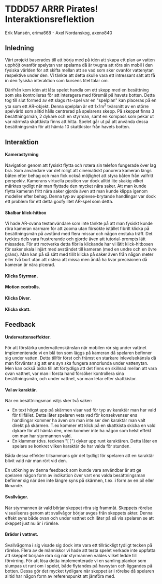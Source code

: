 # TDDD57 ARRR Pirates! Interaktionsreflektion

Erik Mansén, erima668 - Axel Nordanskog, axeno840

## Inledning
Vårt projekt baserades till att börja med på idén att skapa ett plan av vatten upphöjt ovanför spelytan var spelarna då är tvugna att röra sin mobil i den fysiska världen för att skifta mellan att se vad som sker ovanför vattenytan respektive under den. Vi tänkte att detta skulle vara ett intressant sätt att få in den fysiska interaktion som kursens titel talar om.

Därifrån kom idén att låta spelet handla om ett skepp med en besättning som ska kontrolleras för att interagera med föremål på havets botten. Detta tog till slut formed av ett slags rts-spel var en "spelplan" kan placeras på en yta som ett AR-objekt. Denna spelplan är ett 1x1m<sup>2</sup> tvärsnitt av en större spelvärld som alltid hålls centrerad på spelarens skepp. På skeppet finns 3 besättningsmän, 2 dykare och en styrman, samt en kompass som pekar ut var närmsta skattkista finns att hitta. Spelet går ut på att använda dessa besättningsmän för att hämta 10 skattkistor från havets botten.

## Interaktion

#### Kamerastyrning
Navigation genom att fysiskt flytta och rotera sin telefon fungerade över lag bra.
Som användare var det roligt att cinematiskt panorera kameran längs båten efter behag och man fick också möjlighet att styra båten från valfritt perspekiv.
Kamerans virtuella position var dock alltid lite skakig vilket märktes tydligt när man flyttade den mycket nära saker.
Att man kunde flytta kameran fritt nära saker gjorde även att man kunde klippa igenom modeller efter behag.
Denna typ av upplevse-brytande handlingar var dock ett problem för ett detta goofy litet AR-spel som detta.

#### Skalbar klick-hitbox
Vi hade AR-ovana testanvändare som inte tänkte på att man fysiskt kunde röra kameran närmare för att zooma utan försökte istället fibrilt klicka på besättningsmän på avstånd med flera missar och någon enstaka träff.
Det tycktes dels vara frustrerande och gjorde även att tutorial-prompts lätt missades.
För att motverka detta fibrila klickande har vi låtit klick-hitboxen för saker skala linjärt med avståndet till kameran (med en undre och en övre gräns).
Man kan på så sätt med tillit klicka på saker även från någon meter eller två bort utan att ristera att missa men åndå ha kvar precisionen då kameran är nära plcerad.

#### Klicka Styrman.

#### Motion controlls.

#### Klicka Diver.

#### Klicka skatt.


## Feedback

#### Undervattenseffekter.
För att förstärka undervattenskänslan när mobilen rör sig under vattnet implementerade vi en blå ton som läggs på kameran då spelaren befinner sig under vatten. Detta tillför först och främst en starkare inlevelsekänsla då man förväntar sig att ens syn ska fungera annorlunda under vattenytan. Men kan också bidra till att förtydliga att det finns en skillnad mellan att vara ovan vattnet, var man i första hand försöker kontrollera sina besättningsmän, och under vattnet, var man letar efter skattkistor.

#### Val av karaktär.
När en besättningsman väljs sker två saker:
* En text högst upp på skärmen visar vad för typ av karaktär man har vald för tillfället. Detta låter spelaren veta vad för konsekvenser ens handlingar kommer ha även om man inte ser den karaktär man valt direkt på skärmen. T.ex kommer ett klick på en skattkista skicka en vald dykare för att hämta den, men kommer inte ha någon som helst effekt om man har styrmannen vald.
* En klammer (dvs. tecknen "[ ]") dyker upp runt karaktären. Detta låter en spelare se konkret vilken karaktär de har valda för stunden.

Båda dessa effekter tillsammans gör det tydligt för spelaren att en karaktär blivit vald när man rört vid den.

En utökning av denna feedback som kunde vara användbar är att ge spelaren någon form av indikation över vart ens valda besättningsman befinner sig när den inte längre syns på skärmen, t.ex. i form av en pil eller liknande.

#### Svallvågor.
När styrmannen är vald börjar skeppet röra sig frammåt. Skeppets rörelse visualiseras genom att svallvågor börjar avges från skeppets akter. Denna effekt syns både ovan och under vattnet och låter på så vis spelaren se att skeppet just nu är i rörelse.

#### Brädor i vattnet.
Svallvågorna i sig visade sig dock inte vara ett tillräckligt tydligt tecken på rörelse. Flera av de människor vi hade att testa spelet verkade inte uppfatta att skeppet började röra sig när styrmannen valdes vilket ledde till förvirring. För att lösa detta implementerade vi en samling plankor som slumpas ut runt om i spelet, både flytandes på havsytan och liggandes på botten. Dessa gör det mycket tydligare när skeppet är i rörelse då spelaren alltid har någon form av referenspunkt att jämföra med.
